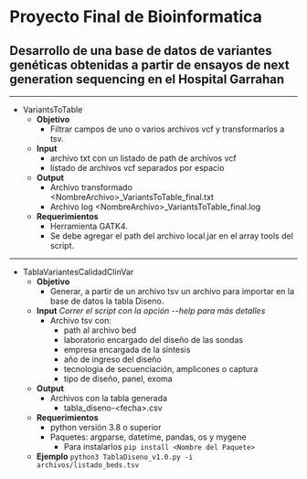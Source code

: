 # Proyecto Final de Bioinformatica
## Desarrollo de una base de datos de variantes genéticas obtenidas a partir de ensayos de next generation sequencing en el Hospital Garrahan

___


* VariantsToTable
  * **Objetivo**
    * Filtrar campos de uno o varios archivos vcf y transformarlos a tsv.
  * **Input**
    * archivo txt con un listado de path de archivos vcf
    * listado de archivos vcf separados por espacio
  * **Output**
    * Archivo transformado \<NombreArchivo\>_VariantsToTable_final.txt
    * Archivo log \<NombreArchivo\>_VariantsToTable_final.log
  * **Requerimientos**
    * Herramienta GATK4. 
    * Se debe agregar el path del archivo local.jar en el array tools del script.




____


* TablaVariantesCalidadClinVar
  * **Objetivo** 
    * Generar, a partir de un archivo tsv un archivo para importar en la base de datos la tabla Diseno.
  * **Input**                          _Correr el script con la opción --help para más detalles_
    * Archivo tsv con: 
      * path al archivo bed
      * laboratorio encargado del diseño de las sondas
      * empresa encargada de la síntesis
      * año de ingreso del diseño
      * tecnologia de secuenciación, amplicones o captura
      * tipo de diseño, panel, exoma 
  * **Output**
    * Archivos con la tabla generada
      * tabla_diseno-\<fecha\>.csv
  * **Requerimientos**
    * python versión 3.8 o superior
    * Paquetes: argparse, datetime, pandas, os y mygene
      * Para instalarlos ```pip install <Nombre del Paquete>```
  * **Ejemplo**
    `python3 TablaDiseno_v1.0.py -i archivos/listado_beds.tsv`

